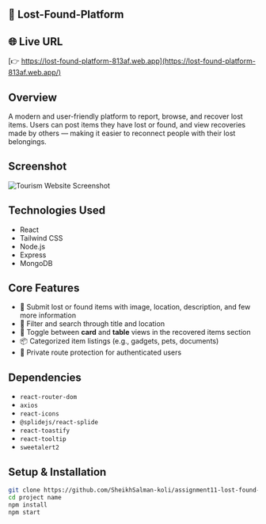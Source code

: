 
## 🔎 Lost-Found-Platform

## 🌐 Live URL
[👉 https://lost-found-platform-813af.web.app](https://lost-found-platform-813af.web.app/)

## Overview  
A modern and user-friendly platform to report, browse, and recover lost items. Users can post items they have lost or found, and view recoveries made by others — making it easier to reconnect people with their lost belongings.

## Screenshot  
![Tourism Website Screenshot](https://i.ibb.co.com/tMQzDrYj/Screenshot-2025-08-09-120330.png)

## Technologies Used  
- React  
- Tailwind CSS  
- Node.js  
- Express  
- MongoDB

## Core Features  
- 📝 Submit lost or found items with image, location, description, and few more information
- 🧭 Filter and search through title and location
- 🔄 Toggle between **card** and **table** views in the recovered items section
- 📦 Categorized item listings (e.g., gadgets, pets, documents)
- 🔐 Private route protection for authenticated users

## Dependencies  
- `react-router-dom`
- `axios` 
- `react-icons`
- `@splidejs/react-splide` 
- `react-toastify`
- `react-tooltip`
- `sweetalert2`  

## Setup & Installation  
```bash
git clone https://github.com/SheikhSalman-koli/assignment11-lost-found-client-side.git
cd project name
npm install
npm start



